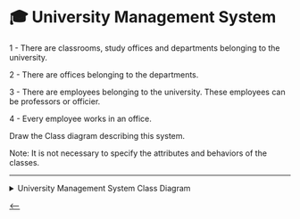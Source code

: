# 🎓 University Management System

1 - There are classrooms, study offices and departments belonging to the university.

2 - There are offices belonging to the departments.

3 - There are employees belonging to the university. These employees can be professors or officier.

4 - Every employee works in an office.

Draw the Class diagram describing this system.

Note: It is not necessary to specify the attributes and behaviors of the classes.

---

<details>
<summary>University Management System Class Diagram</summary>
<a href="https://app.gleek.io/diagrams/DCrRJ5uV2JiewPUuzPUpNg" target="_blank">
    <img src="https://sketchertest.blob.core.windows.net/previewimages/DCrRJ5uV2JiewPUuzPUpNg.png" alt="University Management System" title="University Management System" />
</a>
</details>

[<--]([../ReadMe.md](https://github.com/cengarm/HomeWorks-Patika/edit/main/README.md))
